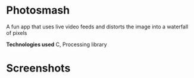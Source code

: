 # Photosmash

A fun app that uses live video feeds and distorts the image into a waterfall of pixels

**Technologies used** C, Processing library


# Screenshots


